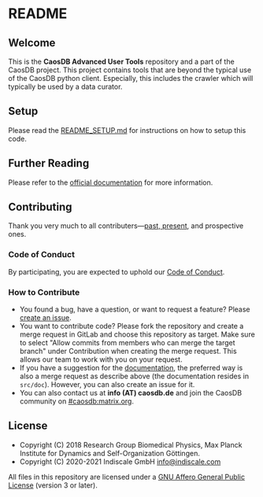 # README

## Welcome

This is the **CaosDB Advanced User Tools** repository and a part of the
CaosDB project.
This project contains tools that are beyond the typical use of
the CaosDB python client. Especially, this includes the crawler which will
typically be used by a data curator.

## Setup

Please read the [README_SETUP.md](README_SETUP.md) for instructions on how to
setup this code.

## Further Reading

Please refer to the [official
documentation](https://docs.indiscale.com/caosdb-advanced-user-tools/) for more
information.

## Contributing

Thank you very much to all contributers—[past,
present](https://gitlab.com/caosdb/caosdb/-/blob/dev/HUMANS.md), and prospective
ones.

### Code of Conduct

By participating, you are expected to uphold our [Code of
Conduct](https://gitlab.com/caosdb/caosdb/-/blob/dev/CODE_OF_CONDUCT.md).

### How to Contribute

- You found a bug, have a question, or want to request a feature? Please [create
  an issue](https://gitlab.com/caosdb/caosdb-advanced-user-tools/-/issues).
- You want to contribute code? Please fork the repository and create a merge
  request in GitLab and choose this repository as target. Make sure to select
  "Allow commits from members who can merge the target branch" under
  Contribution when creating the merge request. This allows our team to work
  with you on your request.
- If you have a suggestion for the
  [documentation](https://docs.indiscale.com/caosdb-advanced-user-tools/), the
  preferred way is also a merge request as describe above (the documentation
  resides in `src/doc`). However, you can also create an issue for it.
- You can also contact us at **info (AT) caosdb.de** and join the CaosDB
  community on
  [#caosdb:matrix.org](https://matrix.to/#/!unwwlTfOznjEnMMXxf:matrix.org).

## License

* Copyright (C) 2018 Research Group Biomedical Physics, Max Planck Institute
  for Dynamics and Self-Organization Göttingen.
* Copyright (C) 2020-2021 Indiscale GmbH <info@indiscale.com>

All files in this repository are licensed under a [GNU Affero General Public
License](LICENCE.md) (version 3 or later).
